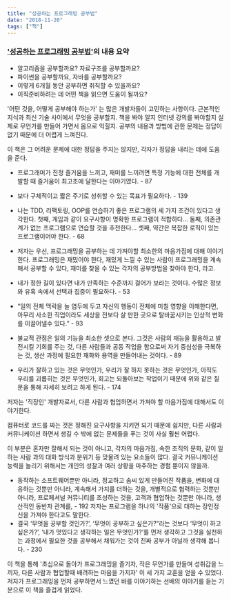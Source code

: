 ```yaml
---
title: "성공하는 프로그래밍 공부법"
date: "2018-11-20"
tags: ["책"]
---
```


### ['성공하는 프로그래밍 공부법'](https://www.aladin.co.kr/shop/wproduct.aspx?ItemId=166254179)의 내용 요약

<!-- end -->

- 알고리즘을 공부할까요? 자료구조를 공부할까요?
- 파이썬을 공부할까요, 자바를 공부할까요?
- 이렇게 6개월 동안 공부하면 취직할 수 있을까요?
- 이직준비하려는 데 어떤 책을 읽으면 도움이 될까요?

'어떤 것을, 어떻게 공부해야 하는가' 는 많은 개발자들이 고민하는 사항이다. 근본적인 지식과 최신 기술 사이에서 무엇을 공부할지. 책을 봐야 알지 인터넷 강의를 봐야할지 실제로 무언가를 만들어 가면서 몸으로 익힐지. 공부의 내용과 방법에 관한 문제는 정답이 없기 때문에 더 어렵게 느껴진다.

이 책은 그 어려운 문제에 대한 정답을 주지는 않지만, 각자가 정답을 내리는 데에 도움을 준다.

- 프로그래머가 진정 즐거움을 느끼고, 재미를 느끼려면 특정 기능에 대한 전체를 개발할 때 즐거움이 최고조에 달한다는 이야기였다. - 87
- 보다 구체적이고 짧은 주기로 성취할 수 있는 목표가 필요하다. - 139
- 나는 TDD, 리팩토링, OOP를 연습하기 좋은 프로그램의 세 가지 조건이 있다고 생각한다. 첫째, 게임과 같이 요구사항이 명확한 프로그램이 적합하다... 둘째, 의존관계가 없는 프로그램으로 연습할 것을 추천한다... 셋째, 약간은 복잡한 로직이 있는 프로그램이어야 한다. - 68
- 저자는 우선, 프로그래밍을 공부하는 데 가져야할 최소한의 마음가짐에 대해 이야기한다. 프로그래밍은 재밌어야 한다, 재밌게 느낄 수 있는 사람이 프로그래밍을 계속해서 공부할 수 있다, 재미를 찾을 수 있는 각자의 공부방법을 찾아야 한다, 라고.

- 내가 정한 길이 있다면 내가 만족하는 수준까지 걸어가 보라는 것이다. 수많은 정보와 유혹 속에서 선택과 집중이 필요하다. - 53
- “일의 전체 맥락을 늘 염두에 두고 자신의 행동이 전체에 미칠 영향을 이해한다면, 아무리 사소한 직업이라도 세상을 전보다 살 만한 곳으로 탈바꿈시키는 인상적 변화를 이끌어낼수 있다.” - 93
- 불교적 관점은 일의 기능을 최소한 셋으로 본다. 그것은 사람의 재능을 활용하고 발전시킬 기회를 주는 것, 다른 사람들과 공동 작업을 함으로써 자기 중심성을 극복하는 것, 생산 과정에 필요한 재화와 용역을 만들어내는 것이다. - 89
- 우리가 잘하고 있는 것은 무엇인가, 우리가 잘 하지 못하는 것은 무엇인가, 아직도 우리를 괴롭히는 것은 무엇인가, 회고는 되돌아보는 작업이기 때문에 위와 같은 질문을 통해 자세히 보려고 하게 된다. - 174


저자는 '직장인' 개발자로서, 다른 사람과 협업하면서 가져야 할 마음가짐에 대해서도 이야기한다.

컴퓨터로 코드를 짜는 것은 정해진 요구사항을 지키면 되기 때문에 쉽지만, 다른 사람과 커뮤니케이션 하면서 생길 수 밖에 없는 문제들을 푸는 것이 사실 훨씬 어렵다.

이 부분은 혼자만 잘해서 되는 것이 아니고, 각자의 마음가짐, 속한 조직의 문화, 같이 일하는 사람 과의 대화 방식과 분위기 등 맞물려 있는 요소들이 많다. 결국 커뮤니케이션 능력을 늘리기 위해서는 개인의 성찰과 여러 상황을 마주하는 경험 뿐이지 않을까.

- 동작하는 소프트웨어뿐만 아니라, 정교하고 솜씨 있게 만들어진 작품을, 변화에 대응하는 것뿐만 아니라, 계속해서 가치를 더하는 것을, 개별적으로 협력하는 것뿐만 아니라, 프로페셔널 커뮤니티를 조성하는 것을, 고객과 협업하는 것뿐만 아니라, 생산적인 동반자 관계를, - 192
저자는 프로그램을 하나의 '작품'으로 대하는 장인정신을 가져야 한다고도 말한다.
- 결국 ‘무엇을 공부할 것인가?’, ‘무엇이 공부하고 싶은가?”라는 것보다 ‘무엇이 하고 싶은가?’, ‘내가 멋있다고 생각하는 일은 무엇인가?’를 먼저 생각하고 그것을 실천하는 과정에서 필요한 것을 공부해서 채워가는 것이 진짜 공부가 아닐까 생각해 봅니다. - 230

이 책을 통해 '초심으로 돌아가 프로그래밍을 즐기자, 작은 무언가를 만들며 성취감을 느끼자, 다른 사람과 협업할때 배려하는 마음을 가지자' 이 세 가지 교훈을 얻을 수 있었다. 저자가 프로그래밍을 먼저 공부하면서 느꼈던 바를 이야기하는 선배의 이야기를 듣는 기분으로 이 책을 즐겁게 읽었다.